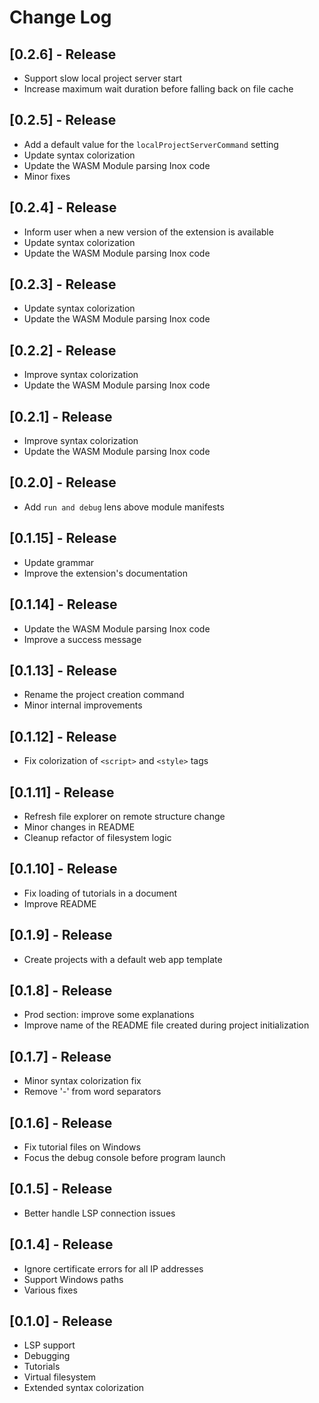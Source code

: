 # Change Log

## [0.2.6] - Release

- Support slow local project server start
- Increase maximum wait duration before falling back on file cache

## [0.2.5] - Release

- Add a default value for the `localProjectServerCommand` setting
- Update syntax colorization
- Update the WASM Module parsing Inox code
- Minor fixes

## [0.2.4] - Release

- Inform user when a new version of the extension is available
- Update syntax colorization
- Update the WASM Module parsing Inox code

## [0.2.3] - Release

- Update syntax colorization
- Update the WASM Module parsing Inox code

## [0.2.2] - Release

- Improve syntax colorization
- Update the WASM Module parsing Inox code

## [0.2.1] - Release

- Improve syntax colorization
- Update the WASM Module parsing Inox code

## [0.2.0] - Release

- Add `run and debug` lens above module manifests

## [0.1.15] - Release

- Update grammar
- Improve the extension's documentation

## [0.1.14] - Release

- Update the WASM Module parsing Inox code
- Improve a success message

## [0.1.13] - Release

- Rename the project creation command
- Minor internal improvements

## [0.1.12] - Release

- Fix colorization of `<script>` and `<style>` tags

## [0.1.11] - Release

- Refresh file explorer on remote structure change
- Minor changes in README
- Cleanup refactor of filesystem logic

## [0.1.10] - Release

- Fix loading of tutorials in a document
- Improve README

## [0.1.9] - Release

- Create projects with a default web app template

## [0.1.8] - Release

- Prod section: improve some explanations
- Improve name of the README file created during project initialization

## [0.1.7] - Release

- Minor syntax colorization fix
- Remove '-' from word separators

## [0.1.6] - Release

- Fix tutorial files on Windows
- Focus the debug console before program launch

## [0.1.5] - Release

- Better handle LSP connection issues

## [0.1.4] - Release

- Ignore certificate errors for all IP addresses
- Support Windows paths
- Various fixes

## [0.1.0] - Release

- LSP support
- Debugging
- Tutorials
- Virtual filesystem
- Extended syntax colorization
